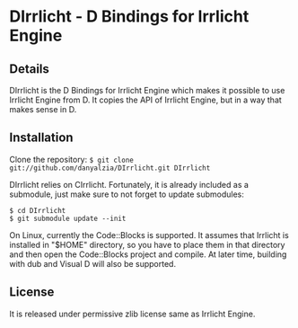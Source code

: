 DIrrlicht - D Bindings for Irrlicht Engine
==========================================

Details
-------

DIrrlicht is the D Bindings for Irrlicht Engine which makes it possible to use Irrlicht Engine from D. It copies the API of Irrlicht Engine, but in a way that makes sense in D.

Installation
------------

Clone the repository:
`$ git clone git://github.com/danyalzia/DIrrlicht.git DIrrlicht`

DIrrlicht relies on CIrrlicht. Fortunately, it is already included as a submodule, just make sure to not forget to update submodules:

```
$ cd DIrrlicht
$ git submodule update --init
```

On Linux, currently the Code::Blocks is supported. It assumes that Irrlicht is installed in "$HOME" directory, so you have to place them in that directory and then open the Code::Blocks project and compile. At later time, building with dub and Visual D will also be supported.

License
-------

It is released under permissive zlib license same as Irrlicht Engine.